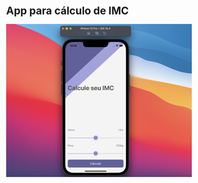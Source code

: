 # App para cálculo de IMC

![demo of the app](https://github.com/jvctoor/ios-imc-calculator/blob/main/demo.png)
